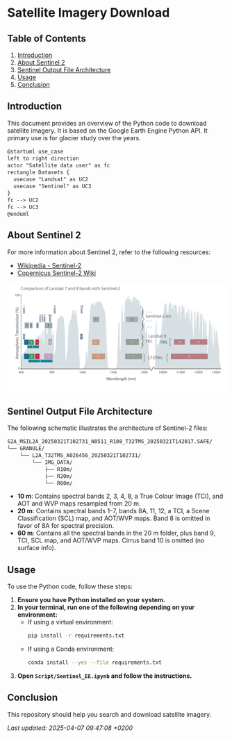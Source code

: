 # Satellite Imagery Download

## Table of Contents
1. [Introduction](#introduction)
2. [About Sentinel 2](#about-sentinel-2)
3. [Sentinel Output File Architecture](#sentinel-output-file-architecture)
4. [Usage](#usage)
5. [Conclusion](#conclusion)

## Introduction

This document provides an overview of the Python code to download satellite imagery. It is based on the Google Earth Engine Python API. It primary use is for glacier study over the years.

```plantuml
@startuml use_case
left to right direction
actor "Satellite data user" as fc
rectangle Datasets {
  usecase "Landsat" as UC2
  usecase "Sentinel" as UC3
}
fc --> UC2
fc --> UC3
@enduml
```

## About Sentinel 2

For more information about Sentinel 2, refer to the following resources:
- [Wikipedia - Sentinel-2](https://en.wikipedia.org/wiki/Sentinel-2)
- [Copernicus Sentinel-2 Wiki](https://sentiwiki.copernicus.eu/web/sentinel-2)

![Landsat and Sentinel bands](documentation\Landsat.v.Sentinel-2-1.png?raw=true "Landsat and Sentinel bands")




## Sentinel Output File Architecture

The following schematic illustrates the architecture of Sentinel-2 files:

```
S2A_MSIL2A_20250321T102731_N0511_R108_T32TMS_20250321T142017.SAFE/
└── GRANULE/
    └── L2A_T32TMS_A026456_20250321T102731/
        └── IMG_DATA/
            ├── R10m/
            ├── R20m/
            └── R60m/
```

- **10 m**: Contains spectral bands 2, 3, 4, 8, a True Colour Image (TCI), and AOT and WVP maps resampled from 20 m.
- **20 m**: Contains spectral bands 1–7, bands 8A, 11, 12, a TCI, a Scene Classification (SCL) map, and AOT/WVP maps. Band 8 is omitted in favor of 8A for spectral precision.
- **60 m**: Contains all the spectral bands in the 20 m folder, plus band 9, TCI, SCL map, and AOT/WVP maps. Cirrus band 10 is omitted (no surface info).

## Usage

To use the Python code, follow these steps:

1. **Ensure you have Python installed on your system.**
2. **In your terminal, run one of the following depending on your environment:**
   - If using a virtual environment:
     ```sh
     pip install -r requirements.txt
     ```
   - If using a Conda environment:
     ```sh
     conda install --yes --file requirements.txt
     ```
3. **Open `Script/Sentinel_EE.ipynb` and follow the instructions.**

## Conclusion

This repository should help you search and download satellite imagery.

*Last updated: 2025-04-07 09:47:08 +0200*